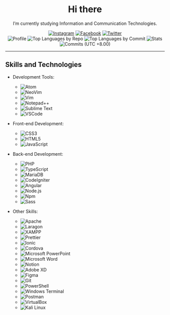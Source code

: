 <div align="center">
  <h1> Hi there</h1>
  <p>I’m currently studying Information and Communication Technologies.</p>
</div>

<div align="center">
  <a href="https://instagram.com/thirteenlines_oficial" target="_blank"><img src="https://img.shields.io/badge/Instagram-%23E4405F.svg?&style=flat-square&logo=instagram&logoColor=white" alt="Instagram"></a>
  <a href="https://facebook.com/thirteenlines.or" target="_blank"><img src="https://img.shields.io/badge/Facebook-%231877F2.svg?&style=flat-square&logo=facebook&logoColor=white" alt="Facebook"></a>
  <a href="https://twitter.com/Amizaday_OR" target="_blank"><img src="https://img.shields.io/badge/Twitter-%231DA1F2.svg?logo=Twitter&logoColor=white" alt="Twitter"></a>
</div>

<div align="center">
  <img src="http://github-profile-summary-cards.vercel.app/api/cards/profile-details?username=Amizadayor&theme=buefy" alt="Profile">
  <img src="http://github-profile-summary-cards.vercel.app/api/cards/repos-per-language?username=Amizadayor&theme=buefy" alt="Top Languages by Repo">
  <img src="http://github-profile-summary-cards.vercel.app/api/cards/most-commit-language?username=Amizadayor&theme=buefy" alt="Top Languages by Commit">
  <img src="http://github-profile-summary-cards.vercel.app/api/cards/stats?username=Amizadayor&theme=buefy" alt="Stats">
  <img src="http://github-profile-summary-cards.vercel.app/api/cards/productive-time?username=Amizadayor&theme=buefy&utcOffset=8" alt="Commits (UTC +8.00)">
</div>

---

## Skills and Technologies

- Development Tools:
  - ![Atom](https://img.shields.io/badge/Atom-66595C?style=for-the-badge&logo=Atom&logoColor=white)
  - ![NeoVim](https://img.shields.io/badge/NeoVim-%2357A143.svg?&style=for-the-badge&logo=neovim&logoColor=white)
  - ![Vim](https://img.shields.io/badge/VIM-%2311AB00.svg?&style=for-the-badge&logo=vim&logoColor=white)
  - ![Notepad++](https://img.shields.io/badge/Notepad++-90E59A.svg?style=for-the-badge&logo=notepad%2B%2B&logoColor=black)
  - ![Sublime Text](https://img.shields.io/badge/sublime_text-%23575757.svg?&style=for-the-badge&logo=sublime-text&logoColor=important)
  - ![VSCode](https://img.shields.io/badge/VSCode-0078D4?style=for-the-badge&logo=visual%20studio%20code&logoColor=white)

- Front-end Development:
  - ![CSS3](https://img.shields.io/badge/CSS3-1572B6?style=for-the-badge&logo=css3&logoColor=white)
  - ![HTML5](https://img.shields.io/badge/HTML5-E34F26?style=for-the-badge&logo=html5&logoColor=white)
  - ![JavaScript](https://img.shields.io/badge/JavaScript-323330?style=for-the-badge&logo=javascript&logoColor=F7DF1E)

- Back-end Development:
  - ![PHP](https://img.shields.io/badge/PHP-777BB4?style=for-the-badge&logo=php&logoColor=white)
  - ![TypeScript](https://img.shields.io/badge/TypeScript-007ACC?style=for-the-badge&logo=typescript&logoColor=white)
  - ![MariaDB](https://img.shields.io/badge/MariaDB-003545?style=for-the-badge&logo=mariadb&logoColor=white)
  - ![CodeIgniter](https://img.shields.io/badge/Codeigniter-EF4223?style=for-the-badge&logo=codeigniter&logoColor=white)
  - ![Angular](https://img.shields.io/badge/Angular-DD0031?style=for-the-badge&logo=angular&logoColor=white)
  - ![Node.js](https://img.shields.io/badge/Node.js-339933?style=for-the-badge&logo=nodedotjs&logoColor=white)
  - ![Npm](https://img.shields.io/badge/npm-CB3837?style=for-the-badge&logo=npm&logoColor=white)
  - ![Sass](https://img.shields.io/badge/Sass-CC6699?style=for-the-badge&logo=sass&logoColor=white)

- Other Skills:
  - ![Apache](https://img.shields.io/badge/Apache-D22128?style=for-the-badge&logo=Apache&logoColor=white)
  - ![Laragon](https://img.shields.io/badge/Laragon-0E83CD?style=for-the-badge&logo=Laragon&logoColor=white)
  - ![XAMPP](https://img.shields.io/badge/Xampp-F37623?style=for-the-badge&logo=xampp&logoColor=white)
  - ![Prettier](https://img.shields.io/badge/prettier-1A2C34?style=for-the-badge&logo=prettier&logoColor=F7BA3E)
  - ![Ionic](https://img.shields.io/badge/Ionic-3880FF?style=for-the-badge&logo=ionic&logoColor=white)
  - ![Cordova](https://img.shields.io/badge/Cordova-35434F?style=for-the-badge&logo=apache-cordova&logoColor=E8E8E8)
  - ![Microsoft PowerPoint](https://img.shields.io/badge/Microsoft_PowerPoint-B7472A?style=for-the-badge&logo=microsoft-powerpoint&logoColor=white)
  - ![Microsoft Word](https://img.shields.io/badge/Microsoft_Word-2B579A?style=for-the-badge&logo=microsoft-word&logoColor=white)
  - ![Notion](https://img.shields.io/badge/Notion-000000?style=for-the-badge&logo=notion&logoColor=white)
  - ![Adobe XD](https://img.shields.io/badge/Adobe%20XD-470137?style=for-the-badge&logo=Adobe%20XD&logoColor=#FF61F6)
  - ![Figma](https://img.shields.io/badge/Figma-F24E1E?style=for-the-badge&logo=figma&logoColor=white)
  - ![Git](https://img.shields.io/badge/GIT-E44C30?style=for-the-badge&logo=git&logoColor=white)
  - ![PowerShell](https://img.shields.io/badge/powershell-5391FE?style=for-the-badge&logo=powershell&logoColor=white)
  - ![Windows Terminal](https://img.shields.io/badge/windows%20terminal-4D4D4D?style=for-the-badge&logo=windows%20terminal&logoColor=white)
  - ![Postman](https://img.shields.io/badge/Postman-FF6C37?style=for-the-badge&logo=Postman&logoColor=white)
  - ![VirtualBox](https://img.shields.io/badge/VirtualBox-21416b?style=for-the-badge&logo=VirtualBox&logoColor=white)
  - ![Kali Linux](https://img.shields.io/badge/Kali_Linux-557C94?style=for-the-badge&logo=kali-linux&logoColor=white)
</div>
